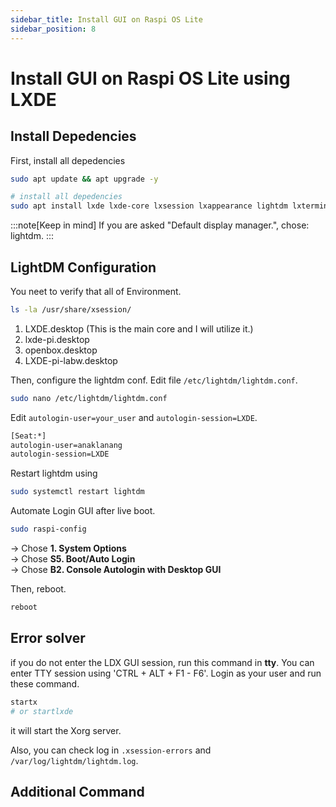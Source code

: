 ```yaml
---
sidebar_title: Install GUI on Raspi OS Lite
sidebar_position: 8
---
```


# Install GUI on Raspi OS Lite using LXDE

## Install Depedencies

First, install all depedencies

```sh
sudo apt update && apt upgrade -y

# install all depedencies
sudo apt install lxde lxde-core lxsession lxappearance lightdm lxterminal xserver-xorg xinit dbus-x11 lightdm -y
```

:::note[Keep in mind]
If you are asked "Default display manager.", chose: lightdm.
:::

## LightDM Configuration

You neet to verify that all of Environment.

```sh
ls -la /usr/share/xsession/
```

1. LXDE.desktop             (This is the main core and I will utilize it.)
2. lxde-pi.desktop
3. openbox.desktop
4. LXDE-pi-labw.desktop

Then, configure the lightdm conf. Edit file `/etc/lightdm/lightdm.conf`.

```sh
sudo nano /etc/lightdm/lightdm.conf
```

Edit `autologin-user=your_user` and `autologin-session=LXDE`.

```sh
[Seat:*]
autologin-user=anaklanang
autologin-session=LXDE
```

Restart lightdm using

```sh
sudo systemctl restart lightdm
```

Automate Login GUI after live boot.

```sh
sudo raspi-config
```

-> Chose **1. System Options**\
-> Chose **S5. Boot/Auto Login**\
-> Chose **B2. Console Autologin with Desktop GUI**

Then, reboot.

```sh
reboot
```

## Error solver

if you do not enter the LDX GUI session, run this command in **tty**.
You can enter TTY session using 'CTRL + ALT + F1 - F6'. Login as your user and run these command.

```sh
startx 
# or startlxde
```

it will start the Xorg server.

Also, you can check log in `.xsession-errors` and `/var/log/lightdm/lightdm.log`.

## Additional Command